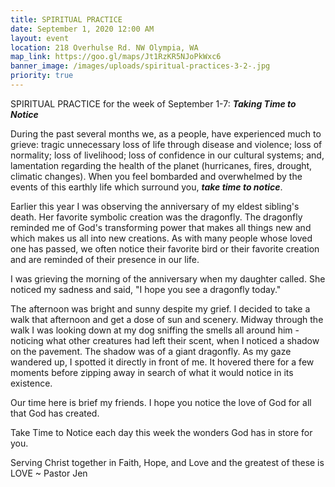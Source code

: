 ```yaml
---
title: SPIRITUAL PRACTICE
date: September 1, 2020 12:00 AM
layout: event
location: 218 Overhulse Rd. NW Olympia, WA
map_link: https://goo.gl/maps/Jt1RzKR5NJoPkWxc6
banner_image: /images/uploads/spiritual-practices-3-2-.jpg
priority: true
---
```

SPIRITUAL PRACTICE for the week of September 1-7: ***Taking Time to Notice***

During the past several months we, as a people, have experienced much to grieve: tragic unnecessary loss of life through disease and violence; loss of normality; loss of livelihood; loss of confidence in our cultural systems; and, lamentation regarding the health of the planet (hurricanes, fires, drought, climatic changes). When you feel bombarded and overwhelmed by the events of this earthly life which surround you, ***take time to notice***.

Earlier this year I was observing the anniversary of my eldest sibling's death. Her favorite symbolic creation was the dragonfly. The dragonfly reminded me of God's transforming power that makes all things new and which makes us all into new creations. As with many people whose loved one has passed, we often notice their favorite bird or their favorite creation and are reminded of their presence in our life.

I was grieving the morning of the anniversary when my daughter called. She noticed my sadness and said, "I hope you see a dragonfly today."

The afternoon was bright and sunny despite my grief. I decided to take a walk that afternoon and get a dose of sun and scenery. Midway through the walk I was looking down at my dog sniffing the smells all around him - noticing what other creatures had left their scent, when I noticed a shadow on the pavement. The shadow was of a giant dragonfly. As my gaze wandered up, I spotted it directly in front of me. It hovered there for a few moments before zipping away in search of what it would notice in its existence.

Our time here is brief my friends. I hope you notice the love of God for all that God has created.

Take Time to Notice each day this week the wonders God has in store for you.

Serving Christ together in Faith, Hope, and Love and the greatest of these is LOVE ~ Pastor Jen